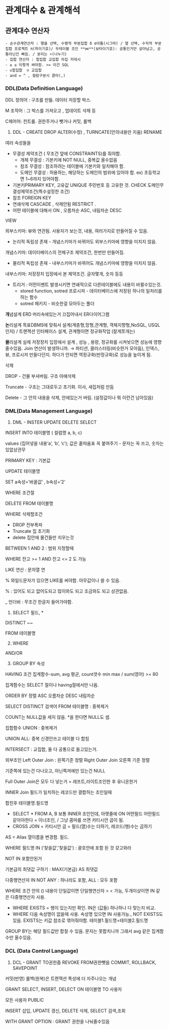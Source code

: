 # 관계대수 & 관계해석
## 관계대수 연산자
    - 순수관계연산자 : 행을 선택, 수평적 부분집합 δ σ아톰(시그마) / 열 선택, 수직적 부분집합 프로젝트 π(파이기호)/ 두테이블 조인 **⋈**(보타이기호): 공통인거만 살아남고, 공통아닌건 빠짐. / 분리는 ÷(나누기)
    - 집합 연산자 : 합집합 교집합 차집 카데시
    - ≥ ≤ 이렇게 써야함. >= 이건 SQL
    - ∪합집합  ∩ 교집합
    - and = ^ , 컬럼구분시 콤마(,)

### DDL(Data Definition Language)

DDL 정의어 : 구조를 만듦. 데이터 저장할 박스.

M 조작어 : 그 박스를 가져오고 , 업데이트 삭제 등

C제어어: 컨트롤. 권한주거나 뺏거나 커밋, 롤백

1. DDL - CREATE DROP ALTER(수정) , TURNCATE(안의내용만 지움) RENAME

여러 속성들을  

- 무결성 제약조건 ( 무조건 앞에 CONSTRAINTS)를 줘야함.
    - 개체 무결성 : 기본키에 NOT NULL, 중복값 올수없음
    - 참조 무결성 : 참조하려는 테이블에 기본키와 일치해야 함.
    - 도메인 무결성 : 허용하는, 해당하는 도메인의 범위에 있어야 함. ex) 초등학교면 1~6까지 있어야함.
- 기본키PRIMARY KEY, 고유값 UNIQUE 주민번호 등 고유한 것. CHECK 도메인무결성제약조건(특수설정한 조건)
- 참조 FOREIGN KEY
- 연쇄삭제 CASCADE , 삭제안됨 RESTRICT .
- 어떤 테이블에 대해서 ON , 오름차순 ASC, 내림차순 DESC

VIEW

외부스키마: 뷰와 연관됨. 사용자가 보는것, 내용, 여러가지로 만들어질 수 있음.

- 논리적 독립성 존재 - 개념스키마가 바뀌어도 외부스키마에 영향을 미치지 않음.

개념스키마: 데이터베이스의 전체구조 제약조건, 한번만 만들어짐.

- 물리적 독립성 존재 - 내부스키마가 바뀌어도 개념스키마에 영향을 미치지 않음.

내부스키마: 저장장치 입장에서 본 제약조건. 글자몇개, 숫자 등등

- 트리거 : 어떤이벤트 발생시키면 연쇄적으로 다른테이블에도 내용이 바뀔수있는것.
    - stored function, sotred 프로시져 - 데이터베이스에 저장된 하나의 일처리를 하는 함수
    - sotred 패키지 - 비슷한걸 모아두는 폴더

**개**념설계 ERD 머리속에있는거 끄집어내서 ER다이어그램

**논**리설계 목표DBMS에 맞춰서 설계(계층형,망형,관계형, 객체지향형,NoSQL, USQL인지) / 트랜잭션 인터페이스 설계, 관계형이면 정규화작업 (잘게쪼개는)

**물**리설계 실제 저장장치 입장에서 설계 , 성능 , 용량, 정규화를 시켜놧으면 성능에 영향줄수있음. Join 연산이 발생하니까. → 파티션, 클러스터링(비슷한거 모아둠), 인덱스, 뷰, 프로시저 만들다던지. 하다가 안되면 역정규화(반정규화)로 성능을 높이게 됨.

삭제

DROP - 건물 부셔버림. 구조 아예삭제

Truncate - 구조는 그대로두고 초기화. 이사, 새집처럼 만듬

Delete - 그 안의 내용을 삭제, 안에있는거 버림. (설정값이나 뭐 이런건 남아있음)

### DML(Data Management Language)

1. DML - INSTER UPDATE DELETE SELECT

INSERT INTO 테이블명 ( 컬럼명 a, b, c)

values (집어넣을 내용’a’, ‘b’, ‘c’); 값은 홑따옴표 꼭 붙여주기 - 문자는 꼭 쓰고, 숫자는 있없상관무

PRIMARY KEY : 기본값

UPDATE 테이블명 

SET a속성=’바꿀값’ ,  b속성=’2’ 

WHERE 조건절

DELETE FROM 테이블명 

WHERE 삭제할조건

- DROP 전부폭파
- Truncate 집 초기화
- delete 집안에 물건들만 지우는것

BETWEEN  1 AND 2 : 범위 지정할때

WHERE 잔고 >= 1 AND 잔고 <= 2 도 가능

LIKE 연산 : 문자열 연

% 와일드문자가 있으면 LIKE를 써야함. 아무값이나 쓸 수 있음.

% : 있어도 되고 없어도되고 많이와도 되고 조금와도 되고 상관없음. 

_  언더바 : 무조건 한글자 들어가야함.

1) SELECT 필드, * 

DISTINCT ~~

FROM 테이블명

2) WHERE

AND/OR

3) GROUP BY 속성

HAVING 조건 집계함수-sum, avg 평균, count갯수 min max / sum(영어) >= 80

집계함수는 SELECT 절이나 having절에서만 나옴.

ORDER BY 정렬 ASC 오름차순 DESC 내림차순

SELECT DISTINCT 검색어 FROM 테이블명  : 중복제거

COUNT는 NULL값을 세지 않음. *을 한다면 NULL도 셈.

집합함수 UNION :  중복제거

UNION ALL: 중복 신경안쓰고 테이블 다 합침

INTERSECT : 교집합, 둘 다 공통으로 들고있는거.

외부조인 Left Outer Join : 왼쪽기준 정렬 Right Outer Join 오른쪽 기준 정렬

기준쪽에 있는건 다나오고, 아닌쪽꺼에만 있는건 NULL

Full Outer Join은 모두 다 넣는거 = 레프트,라이트조인한 후 유니온한거

 INNER Join 필드가 일치하는 레코드만 결합하는 조인일때

합친후 테이블명.필드명

- SELECT * FROM A, B 보통 INNER 조인인데, 아랫줄에 ON 어떤필드 어떤필드 같아야한다 = 이너조인, / 그냥 콤마를 쓰면 카티시안 곱이 됨.
- CROSS JOIN = 카티시안 곱 = 필드(열)수는 더하기, 레코드(행)수는 곱하기

AS = Alias  열이름을 변경함. 필드.

WHERE 필드명 IN (’찾을값’,’찾을값’) : 괄호안에 포함 된 것 갖고와라

NOT IN 포함안된거 

기본급의 최댓값 구하기 : MAX(기본급) AS 최댓값

다중행연산자 IN NOT ANY : 하나라도 포함, ALL : 모두 포함 

WHERE 조건 안의 () 내용이 단일값이면 단일행연산자 > < 가능, 두개이상이면 IN 같은 다중행연산자 사용.

- WHERE EXISTS = 행이 있는지만 확인.  IN은 (값들) 하나하나 다 맞는지 비교.
- WHERE 다음 속성명이 없을때 사용. 속성명 있으면 IN 사용가능., NOT EXISTS도 있음.  EXISTS는 키값 참조로 엮어줘야함. 테이블1.필드명=테이블2.필드명

GROUP BY는 해당 필드값만 합칠 수 있음. 문자는 못합치니까 그래서 avg 같은 집계함수만 올수있음.

### DCL (Data Control Language)

1. DCL - GRANT TO권한줌 REVOKE FROM권한뺏음 COMMIT, ROLLBACK, SAVEPOINT

커밋(반영) 롤백(원복)은 트랜잭션 특성에 더 자주나오는 개념

GRANT SELECT, INSERT, DELECT ON 테이블명 TO 사용자

모든 사용자 PUBLIC

INSERT 삽입, UPDATE 갱신, DELETE 삭제, SELECT 검색,조회

WITH GRANT OPTION :   GRANT 권한을 나눠줄수있음